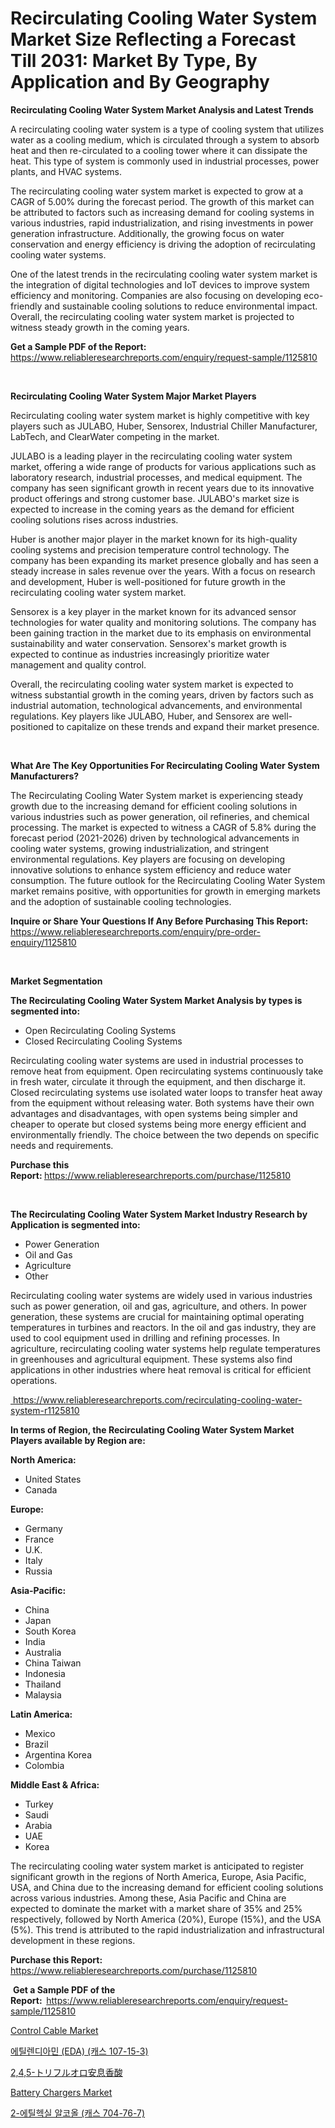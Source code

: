 <p><h1>Recirculating Cooling Water System Market Size Reflecting a Forecast Till 2031: Market By Type, By Application and By Geography</h1></p><p><strong>Recirculating Cooling Water System Market Analysis and Latest Trends</strong></p>
<p><p>A recirculating cooling water system is a type of cooling system that utilizes water as a cooling medium, which is circulated through a system to absorb heat and then re-circulated to a cooling tower where it can dissipate the heat. This type of system is commonly used in industrial processes, power plants, and HVAC systems.</p><p>The recirculating cooling water system market is expected to grow at a CAGR of 5.00% during the forecast period. The growth of this market can be attributed to factors such as increasing demand for cooling systems in various industries, rapid industrialization, and rising investments in power generation infrastructure. Additionally, the growing focus on water conservation and energy efficiency is driving the adoption of recirculating cooling water systems.</p><p>One of the latest trends in the recirculating cooling water system market is the integration of digital technologies and IoT devices to improve system efficiency and monitoring. Companies are also focusing on developing eco-friendly and sustainable cooling solutions to reduce environmental impact. Overall, the recirculating cooling water system market is projected to witness steady growth in the coming years.</p></p>
<p><strong>Get a Sample PDF of the Report:&nbsp;</strong> <a href="https://www.reliableresearchreports.com/enquiry/request-sample/1125810">https://www.reliableresearchreports.com/enquiry/request-sample/1125810</a></p>
<p>&nbsp;</p>
<p><strong>Recirculating Cooling Water System Major Market Players</strong></p>
<p><p>Recirculating cooling water system market is highly competitive with key players such as JULABO, Huber, Sensorex, Industrial Chiller Manufacturer, LabTech, and ClearWater competing in the market. </p><p>JULABO is a leading player in the recirculating cooling water system market, offering a wide range of products for various applications such as laboratory research, industrial processes, and medical equipment. The company has seen significant growth in recent years due to its innovative product offerings and strong customer base. JULABO's market size is expected to increase in the coming years as the demand for efficient cooling solutions rises across industries.</p><p>Huber is another major player in the market known for its high-quality cooling systems and precision temperature control technology. The company has been expanding its market presence globally and has seen a steady increase in sales revenue over the years. With a focus on research and development, Huber is well-positioned for future growth in the recirculating cooling water system market.</p><p>Sensorex is a key player in the market known for its advanced sensor technologies for water quality and monitoring solutions. The company has been gaining traction in the market due to its emphasis on environmental sustainability and water conservation. Sensorex's market growth is expected to continue as industries increasingly prioritize water management and quality control.</p><p>Overall, the recirculating cooling water system market is expected to witness substantial growth in the coming years, driven by factors such as industrial automation, technological advancements, and environmental regulations. Key players like JULABO, Huber, and Sensorex are well-positioned to capitalize on these trends and expand their market presence.</p></p>
<p>&nbsp;</p>
<p><strong>What Are The Key Opportunities For Recirculating Cooling Water System Manufacturers?</strong></p>
<p><p>The Recirculating Cooling Water System market is experiencing steady growth due to the increasing demand for efficient cooling solutions in various industries such as power generation, oil refineries, and chemical processing. The market is expected to witness a CAGR of 5.8% during the forecast period (2021-2026) driven by technological advancements in cooling water systems, growing industrialization, and stringent environmental regulations. Key players are focusing on developing innovative solutions to enhance system efficiency and reduce water consumption. The future outlook for the Recirculating Cooling Water System market remains positive, with opportunities for growth in emerging markets and the adoption of sustainable cooling technologies.</p></p>
<p><strong>Inquire or Share Your Questions If Any Before Purchasing This Report:</strong> <a href="https://www.reliableresearchreports.com/enquiry/pre-order-enquiry/1125810">https://www.reliableresearchreports.com/enquiry/pre-order-enquiry/1125810</a></p>
<p>&nbsp;</p>
<p><strong>Market Segmentation</strong></p>
<p><strong>The Recirculating Cooling Water System Market Analysis by types is segmented into:</strong></p>
<p><ul><li>Open Recirculating Cooling Systems</li><li>Closed Recirculating Cooling Systems</li></ul></p>
<p><p>Recirculating cooling water systems are used in industrial processes to remove heat from equipment. Open recirculating systems continuously take in fresh water, circulate it through the equipment, and then discharge it. Closed recirculating systems use isolated water loops to transfer heat away from the equipment without releasing water. Both systems have their own advantages and disadvantages, with open systems being simpler and cheaper to operate but closed systems being more energy efficient and environmentally friendly. The choice between the two depends on specific needs and requirements.</p></p>
<p><strong>Purchase this Report:&nbsp;</strong><a href="https://www.reliableresearchreports.com/purchase/1125810">https://www.reliableresearchreports.com/purchase/1125810</a></p>
<p>&nbsp;</p>
<p><strong>The Recirculating Cooling Water System Market Industry Research by Application is segmented into:</strong></p>
<p><ul><li>Power Generation</li><li>Oil and Gas</li><li>Agriculture</li><li>Other</li></ul></p>
<p><p>Recirculating cooling water systems are widely used in various industries such as power generation, oil and gas, agriculture, and others. In power generation, these systems are crucial for maintaining optimal operating temperatures in turbines and reactors. In the oil and gas industry, they are used to cool equipment used in drilling and refining processes. In agriculture, recirculating cooling water systems help regulate temperatures in greenhouses and agricultural equipment. These systems also find applications in other industries where heat removal is critical for efficient operations.</p></p>
<p><a href="https://www.reliableresearchreports.com/recirculating-cooling-water-system-r1125810">&nbsp;https://www.reliableresearchreports.com/recirculating-cooling-water-system-r1125810</a></p>
<p><strong>In terms of Region, the Recirculating Cooling Water System Market Players available by Region are:</strong></p>
<p>
    <p> <strong> North America: </strong>
        <ul>
            <li>United States</li>
            <li>Canada</li>
        </ul>
        </p> 
    <p> <strong> Europe: </strong>
        <ul>
            <li>Germany</li>
            <li>France</li>
            <li>U.K.</li>
            <li>Italy</li>
            <li>Russia</li>
        </ul>
        </p> 
    <p> <strong> Asia-Pacific: </strong>
        <ul>
            <li>China</li>
            <li>Japan</li>
            <li>South Korea</li>
            <li>India</li>
            <li>Australia</li>
            <li>China Taiwan</li>
            <li>Indonesia</li>
            <li>Thailand</li>
            <li>Malaysia</li>
        </ul>
        </p> 
    <p> <strong> Latin America: </strong>
        <ul>
            <li>Mexico</li>
            <li>Brazil</li>
            <li>Argentina Korea</li>
            <li>Colombia</li>
        </ul>
        </p> 
    <p> <strong> Middle East & Africa: </strong>
        <ul>
            <li>Turkey</li>
            <li>Saudi</li>
            <li>Arabia</li>
            <li>UAE</li>
            <li>Korea</li>
        </ul>
    </p>
    </p>
<p><p>The recirculating cooling water system market is anticipated to register significant growth in the regions of North America, Europe, Asia Pacific, USA, and China due to the increasing demand for efficient cooling solutions across various industries. Among these, Asia Pacific and China are expected to dominate the market with a market share of 35% and 25% respectively, followed by North America (20%), Europe (15%), and the USA (5%). This trend is attributed to the rapid industrialization and infrastructural development in these regions.</p></p>
<p><strong>Purchase this Report: </strong><a href="https://www.reliableresearchreports.com/purchase/1125810">https://www.reliableresearchreports.com/purchase/1125810</a></p>
<p>&nbsp;<strong>Get a Sample PDF of the Report:&nbsp;&nbsp;</strong><a href="https://www.reliableresearchreports.com/enquiry/request-sample/1125810">https://www.reliableresearchreports.com/enquiry/request-sample/1125810</a></p>
<p><strong></strong></p>
<p><p><a href="https://github.com/julyju69/Market-Research-Report-List-4/blob/main/control-cable-market.md">Control Cable Market</a></p><p><a href="https://github.com/bunxhcci35271755/Market-Research-Report-List-2/blob/main/3667923161992.md">에틸렌디아민 (EDA) (캐스 107-15-3)</a></p><p><a href="https://github.com/leigh4852023/Market-Research-Report-List-1/blob/main/1546423152098.md">2,4,5-トリフルオロ安息香酸</a></p><p><a href="https://github.com/nathandecarvalho/Market-Research-Report-List-4/blob/main/battery-chargers-market.md">Battery Chargers Market</a></p><p><a href="https://github.com/fredrickeglers/Market-Research-Report-List-2/blob/main/7536537161993.md">2-에틸헥실 알코올 (캐스 704-76-7)</a></p></p>